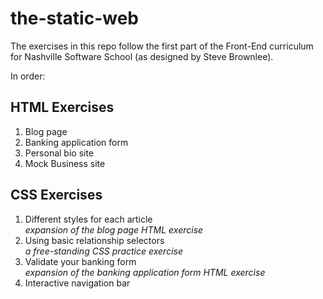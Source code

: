 # the-static-web

The exercises in this repo follow the first part of the Front-End curriculum for Nashville Software School (as designed by Steve Brownlee).

In order:

## HTML Exercises

1. Blog page
2. Banking application form
3. Personal bio site
4. Mock Business site

## CSS Exercises

1. Different styles for each article   
   _expansion of the blog page HTML exercise_
2. Using basic relationship selectors   
   _a free-standing CSS practice exercise_
3. Validate your banking form  
   _expansion of the banking application form HTML exercise_
4. Interactive navigation bar
